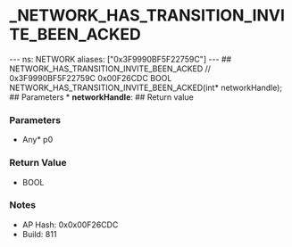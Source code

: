 # _NETWORK_HAS_TRANSITION_INVITE_BEEN_ACKED

--- ns: NETWORK aliases: ["0x3F9990BF5F22759C"] --- ## NETWORK_HAS_TRANSITION_INVITE_BEEN_ACKED  // 0x3F9990BF5F22759C 0x00F26CDC BOOL NETWORK_HAS_TRANSITION_INVITE_BEEN_ACKED(int* networkHandle);  ## Parameters * **networkHandle**:  ## Return value

### Parameters
* Any* p0

### Return Value
* BOOL

### Notes
* AP Hash: 0x0x00F26CDC
* Build: 811

